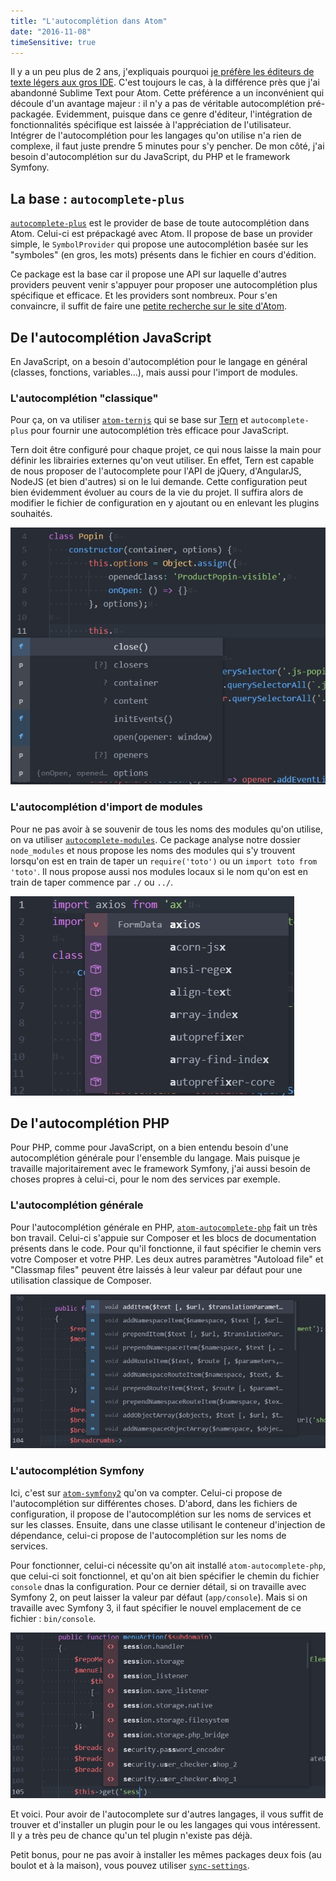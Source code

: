 ```yaml
---
title: "L'autocomplétion dans Atom"
date: "2016-11-08"
timeSensitive: true
---
```


Il y a un peu plus de 2 ans, j'expliquais pourquoi [je préfère les éditeurs de
texte légers aux gros IDE](/articles/sublime-text-ide-a-la-carte/).  C'est
toujours le cas, à la différence près que j'ai abandonné Sublime Text pour
Atom. Cette préférence a un inconvénient qui découle d'un avantage majeur : il
n'y a pas de véritable autocomplétion pré-packagée. Evidemment, puisque dans ce
genre d'éditeur, l'intégration de fonctionnalités spécifique est laissée à
l'appréciation de l'utilisateur. Intégrer de l'autocomplétion pour les langages
qu'on utilise n'a rien de complexe, il faut juste prendre 5 minutes pour s'y
pencher. De mon côté, j'ai besoin d'autocomplétion sur du JavaScript, du PHP et
le framework Symfony.

## La base : `autocomplete-plus`

[`autocomplete-plus`](https://atom.io/packages/autocomplete-plus) est le
provider de base de toute autocomplétion dans Atom. Celui-ci est prépackagé
avec Atom. Il propose de base un provider simple, le `SymbolProvider` qui
propose une autocomplétion basée sur les "symboles" (en gros, les mots)
présents dans le fichier en cours d'édition.

Ce package est la base car il propose une API sur laquelle d'autres providers
peuvent venir s'appuyer pour proposer une autocomplétion plus spécifique et
efficace. Et les providers sont nombreux. Pour s'en convaincre, il suffit de
faire une [petite recherche sur le site
d'Atom](https://atom.io/packages/search?utf8=%E2%9C%93&q=autocomplete).

## De l'autocomplétion JavaScript

En JavaScript, on a besoin d'autocomplétion pour le langage en général
(classes, fonctions, variables...), mais aussi pour l'import de modules.

### L'autocomplétion "classique"

Pour ça, on va utiliser [`atom-ternjs`](https://atom.io/packages/atom-ternjs)
qui se base sur [Tern](https://github.com/ternjs/tern) et `autocomplete-plus`
pour fournir une autocomplétion très efficace pour JavaScript.

Tern doit être configuré pour chaque projet, ce qui nous laisse la main pour
définir les librairies externes qu'on veut utiliser. En effet, Tern est capable
de nous proposer de l'autocomplete pour l'API de jQuery, d'AngularJS, NodeJS
(et bien d'autres) si on le lui demande. Cette configuration peut bien
évidemment évoluer au cours de la vie du projet. Il suffira alors de modifier
le fichier de configuration en y ajoutant ou en enlevant les plugins souhaités.

![Autocomplétion dans une classe JavaScript](/posts/atom-autocomplete/atom-ternjs-example.jpg)

### L'autocomplétion d'import de modules

Pour ne pas avoir à se souvenir de tous les noms des modules qu'on utilise, on
va utiliser
[`autocomplete-modules`](https://atom.io/packages/autocomplete-modules). Ce
package analyse notre dossier `node_modules` et nous propose les noms des
modules qui s'y trouvent lorsqu'on est en train de taper un `require('toto')`
ou un `import toto from 'toto'`. Il nous propose aussi nos modules locaux si le
nom qu'on est en train de taper commence par `./` ou `../`.

![Autocomplétion d'import de modules](/posts/atom-autocomplete/autocomplete-modules-example.jpg)

## De l'autocomplétion PHP

Pour PHP, comme pour JavaScript, on a bien entendu besoin d'une autocomplétion
générale pour l'ensemble du langage. Mais puisque je travaille majoritairement
avec le framework Symfony, j'ai aussi besoin de choses propres à celui-ci, pour
le nom des services par exemple.

### L'autocomplétion générale

Pour l'autocomplétion générale en PHP,
[`atom-autocomplete-php`](https://atom.io/packages/atom-autocomplete-php) fait
un très bon travail. Celui-ci s'appuie sur Composer et les blocs de
documentation présents dans le code. Pour qu'il fonctionne, il faut spécifier
le chemin vers votre Composer et votre PHP. Les deux autres paramètres
"Autoload file" et "Classmap files" peuvent être laissés à leur valeur par
défaut pour une utilisation classique de Composer.

![Autocomplétion PHP](/posts/atom-autocomplete/atom-autocomplete-php-example.jpg)

### L'autocomplétion Symfony

Ici, c'est sur [`atom-symfony2`](https://atom.io/packages/atom-symfony2) qu'on
va compter. Celui-ci propose de l'autocomplétion sur différentes choses.
D'abord, dans les fichiers de configuration, il propose de l'autocomplétion sur
les noms de services et sur les classes. Ensuite, dans une classe utilisant le
conteneur d'injection de dépendance, celui-ci propose de l'autocomplétion sur
les noms de services.

Pour fonctionner, celui-ci nécessite qu'on ait installé
`atom-autocomplete-php`, que celui-ci soit fonctionnel, et qu'on ait bien
spécifier le chemin du fichier `console` dnas la configuration. Pour ce dernier
détail, si on travaille avec Symfony 2, on peut laisser la valeur par défaut
(`app/console`). Mais si on travaille avec Symfony 3, il faut spécifier le
nouvel emplacement de ce fichier : `bin/console`.

![Autocomplétion de services dans un contrôleur Symfony](/posts/atom-autocomplete/atom-symfony2-example.jpg)

Et voici. Pour avoir de l'autocomplete sur d'autres langages, il vous suffit de
trouver et d'installer un plugin pour le ou les langages qui vous intéressent.
Il y a très peu de chance qu'un tel plugin n'existe pas déjà.

Petit bonus, pour ne pas avoir à installer les mêmes packages deux fois (au
boulot et à la maison), vous pouvez utiliser
[`sync-settings`](https://atom.io/packages/sync-settings).
